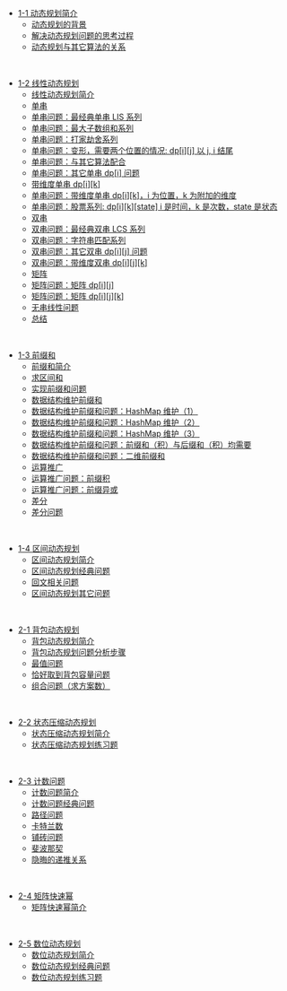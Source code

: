 
- [1-1 动态规划简介](1-1/0)
  - [动态规划的背景](1-1/1)
  - [解决动态规划问题的思考过程](1-1/2)
  - [动态规划与其它算法的关系](1-1/3)

<br />

- [1-2 线性动态规划](1-2/0)
  - [线性动态规划简介](1-2/1)
  - [单串](1-2/2)
  - [单串问题：最经典单串 LIS 系列](1-2/3)
  - [单串问题：最大子数组和系列](1-2/4)
  - [单串问题：打家劫舍系列](1-2/5)
  - [单串问题：变形，需要两个位置的情况: dp[i][j] 以 j, i 结尾](1-2/6)
  - [单串问题：与其它算法配合](1-2/7)
  - [单串问题：其它单串 dp[i] 问题](1-2/8)
  - [带维度单串 dp[i][k]](1-2/9)
  - [单串问题：带维度单串 dp[i][k]，i 为位置，k 为附加的维度](1-2/10)
  - [单串问题：股票系列: dp[i][k][state] i 是时间，k 是次数，state 是状态](1-2/11)
  - [双串](1-2/12)
  - [双串问题：最经典双串 LCS 系列](1-2/13)
  - [双串问题：字符串匹配系列](1-2/14)
  - [双串问题：其它双串 dp[i][j] 问题](1-2/15)
  - [双串问题：带维度双串 dp[i][j][k]](1-2/16)
  - [矩阵](1-2/17)
  - [矩阵问题：矩阵 dp[i][j]](1-2/18)
  - [矩阵问题：矩阵 dp[i][j][k]](1-2/19)
  - [无串线性问题](1-2/20)
  - [总结](1-2/21)

<br />

- [1-3 前缀和](1-3/0)
  - [前缀和简介](1-3/1)
  - [求区间和](1-3/2)
  - [实现前缀和问题](1-3/3)
  - [数据结构维护前缀和](1-3/4)
  - [数据结构维护前缀和问题：HashMap 维护（1）](1-3/5)
  - [数据结构维护前缀和问题：HashMap 维护（2）](1-3/6)
  - [数据结构维护前缀和问题：HashMap 维护（3）](1-3/7)
  - [数据结构维护前缀和问题：前缀和（积）与后缀和（积）均需要](1-3/8)
  - [数据结构维护前缀和问题：二维前缀和](1-3/9)
  - [运算推广](1-3/10)
  - [运算推广问题：前缀积](1-3/11)
  - [运算推广问题：前缀异或](1-3/12)
  - [差分](1-3/13)
  - [差分问题](1-3/14)

<br />

- [1-4 区间动态规划](1-4/0)
  - [区间动态规划简介](1-4/1)
  - [区间动态规划经典问题](1-4/2)
  - [回文相关问题](1-4/3)
  - [区间动态规划其它问题](1-4/4)

<br />

- [2-1 背包动态规划](2-1/0)
  - [背包动态规划简介](2-1/1)
  - [背包动态规划问题分析步骤](2-1/2)
  - [最值问题](2-1/3)
  - [恰好取到背包容量问题](2-1/4)
  - [组合问题（求方案数）](2-1/5)

<br />

- [2-2 状态压缩动态规划](2-2/0)
  - [状态压缩动态规划简介](2-2/1)
  - [状态压缩动态规划练习题](2-2/2)

<br />

- [2-3 计数问题](2-3/0)
  - [计数问题简介](2-3/1)
  - [计数问题经典问题](2-3/2)
  - [路径问题](2-3/3)
  - [卡特兰数](2-3/4)
  - [铺砖问题](2-3/5)
  - [斐波那契](2-3/6)
  - [隐晦的递推关系](2-3/7)

<br />

- [2-4 矩阵快速幂](2-4/0)
  - [矩阵快速幂简介](2-4/1)

<br />

- [2-5 数位动态规划](2-5/0)
  - [数位动态规划简介](2-5/1)
  - [数位动态规划经典问题](2-5/2)
  - [数位动态规划练习题](2-5/3)

<br />

